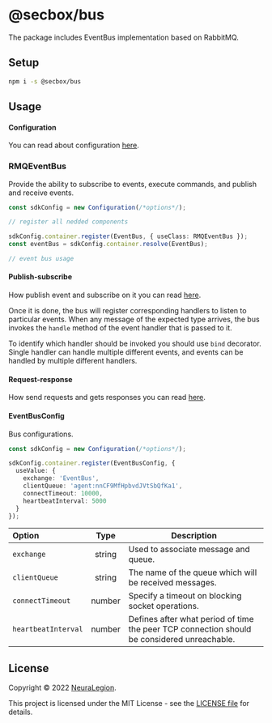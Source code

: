 # @secbox/bus

The package includes EventBus implementation based on RabbitMQ.

## Setup

```bash
npm i -s @secbox/bus
```

## Usage

#### Configuration

You can read about configuration [here](https://github.com/NeuraLegion/secbox-sdk-js/blob/master/packages/core/README.md#configuration).

### RMQEventBus

Provide the ability to subscribe to events, execute commands, and publish and receive events.

```ts
const sdkConfig = new Configuration(/*options*/);

// register all nedded components

sdkConfig.container.register(EventBus, { useClass: RMQEventBus });
const eventBus = sdkConfig.container.resolve(EventBus);

// event bus usage
```

#### Publish-subscribe

How publish event and subscribe on it you can read [here](https://github.com/NeuraLegion/secbox-sdk-js/blob/master/packages/core/README.md#publish-subscribe).

Once it is done, the bus will register corresponding handlers to listen to particular events. When any message of the expected type arrives, the bus invokes the `handle` method of the event handler that is passed to it.

To identify which handler should be invoked you should use `bind` decorator.
Single handler can handle multiple different events, and events can be handled by multiple different handlers.

#### Request-response

How send requests and gets responses you can read [here](https://github.com/NeuraLegion/secbox-sdk-js/blob/master/packages/core/README.md#request-response).

#### EventBusConfig

Bus configurations.

```ts
const sdkConfig = new Configuration(/*options*/);

sdkConfig.container.register(EventBusConfig, {
  useValue: {
    exchange: 'EventBus',
    clientQueue: 'agent:nnCF9MfHpbvdJVtSbQfKa1',
    connectTimeout: 10000,
    heartbeatInterval: 5000
  }
});
```

| Option              |  Type  | Description                                                                                 |
| :------------------ | :----: | ------------------------------------------------------------------------------------------- |
| `exchange`          | string | Used to associate message and queue.                                                        |
| `clientQueue`       | string | The name of the queue which will be received messages.                                      |
| `connectTimeout`    | number | Specify a timeout on blocking socket operations.                                            |
| `heartbeatInterval` | number | Defines after what period of time the peer TCP connection should be considered unreachable. |

## License

Copyright © 2022 [NeuraLegion](https://github.com/NeuraLegion).

This project is licensed under the MIT License - see the [LICENSE file](LICENSE) for details.

